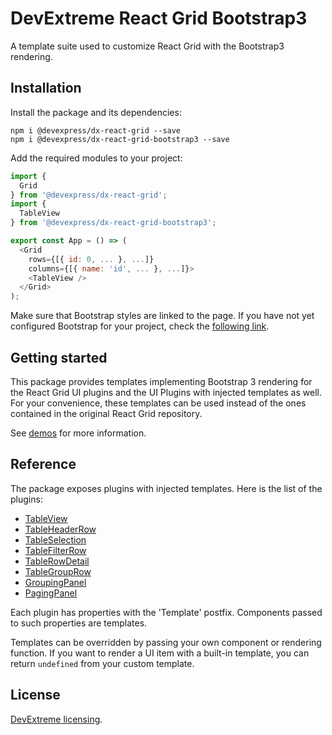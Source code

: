 # DevExtreme React Grid Bootstrap3

A template suite used to customize React Grid with the Bootstrap3 rendering.

## Installation

Install the package and its dependencies:

```
npm i @devexpress/dx-react-grid --save
npm i @devexpress/dx-react-grid-bootstrap3 --save
```

Add the required modules to your project:

```js
import {
  Grid
} from '@devexpress/dx-react-grid';
import {
  TableView
} from '@devexpress/dx-react-grid-bootstrap3';

export const App = () => (
  <Grid
    rows={[{ id: 0, ... }, ...]}
    columns={[{ name: 'id', ... }, ...]}>
    <TableView />
  </Grid>
);
```

Make sure that Bootstrap styles are linked to the page. If you have not yet configured Bootstrap for your project, check the [following link](http://getbootstrap.com/getting-started/#download).

## Getting started

This package provides templates implementing Bootstrap 3 rendering for the React Grid UI plugins and the UI Plugins with injected templates as well. For your convenience, these templates can be used instead of the ones contained in the original React Grid repository.

See [demos](https://devexpress.github.io/devextreme-reactive/react/grid/demos/) for more information.

## Reference

The package exposes plugins with injected templates. Here is the list of the plugins:

- [TableView](https://devexpress.github.io/devextreme-reactive/react/grid/docs/reference/table-view/)
- [TableHeaderRow](https://devexpress.github.io/devextreme-reactive/react/grid/docs/reference/table-header-row/)
- [TableSelection](https://devexpress.github.io/devextreme-reactive/react/grid/docs/reference/table-selection/)
- [TableFilterRow](https://devexpress.github.io/devextreme-reactive/react/grid/docs/reference/table-filter-row/)
- [TableRowDetail](https://devexpress.github.io/devextreme-reactive/react/grid/docs/reference/table-row-detail/)
- [TableGroupRow](https://devexpress.github.io/devextreme-reactive/react/grid/docs/reference/table-group-row/)
- [GroupingPanel](https://devexpress.github.io/devextreme-reactive/react/grid/docs/reference/grouping-panel/)
- [PagingPanel](https://devexpress.github.io/devextreme-reactive/react/grid/docs/reference/paging-panel/)

Each plugin has properties with the 'Template' postfix. Components passed to such properties are templates.

Templates can be overridden by passing your own component or rendering function. If you want to render a UI item with a built-in template, you can return `undefined` from your custom template.

## License

[DevExtreme licensing](https://js.devexpress.com/licensing/).
